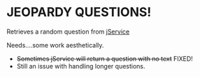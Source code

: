# JEOPARDY QUESTIONS!

Retrieves a random question from [jService](http://www.jservice.io)

Needs....some work aesthetically.


- ~~Sometimes jService will return a question with no text~~ FIXED!
- Still an issue with handling longer questions. 
 